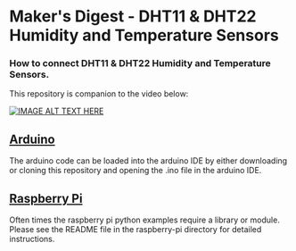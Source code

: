 # Maker's Digest - DHT11 & DHT22 Humidity and Temperature Sensors
### How to connect DHT11 & DHT22 Humidity and Temperature Sensors.

This repository is companion to the video below:

[![IMAGE ALT TEXT HERE](https://img.youtube.com/vi/tA4tTYJMe-I/0.jpg)](https://www.youtube.com/watch?v=tA4tTYJMe-I)

## [Arduino](https://github.com/makersdigest/T03-DHTXX-Temp-Humidity/tree/master/arduino)
The arduino code can be loaded into the arduino IDE by either downloading or cloning this repository and opening the .ino file in the arduino IDE.

## [Raspberry Pi](https://github.com/makersdigest/T03-DHTXX-Temp-Humidity/tree/master/raspberry-pi)
Often times the raspberry pi python examples require a library or module. Please see the README file in the raspberry-pi directory for detailed instructions. 
